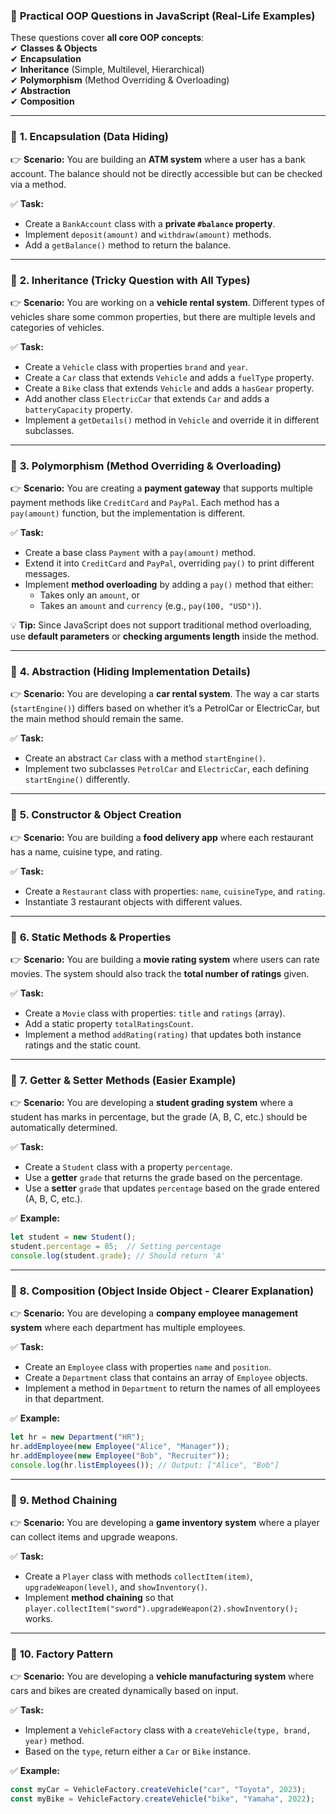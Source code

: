 ### 🚀 **Practical OOP Questions in JavaScript (Real-Life Examples)**  

These questions cover **all core OOP concepts**:  
✔ **Classes & Objects**  
✔ **Encapsulation**  
✔ **Inheritance** (Simple, Multilevel, Hierarchical)  
✔ **Polymorphism** (Method Overriding & Overloading)  
✔ **Abstraction**  
✔ **Composition**  

---

### 🔹 **1. Encapsulation (Data Hiding)**
👉 **Scenario:** You are building an **ATM system** where a user has a bank account. The balance should not be directly accessible but can be checked via a method.  

✅ **Task:**  
- Create a `BankAccount` class with a **private `#balance` property**.  
- Implement `deposit(amount)` and `withdraw(amount)` methods.  
- Add a `getBalance()` method to return the balance.  

---

### 🔹 **2. Inheritance (Tricky Question with All Types)**
👉 **Scenario:** You are working on a **vehicle rental system**. Different types of vehicles share some common properties, but there are multiple levels and categories of vehicles.  

✅ **Task:**  
- Create a `Vehicle` class with properties `brand` and `year`.  
- Create a `Car` class that extends `Vehicle` and adds a `fuelType` property.  
- Create a `Bike` class that extends `Vehicle` and adds a `hasGear` property.  
- Add another class `ElectricCar` that extends `Car` and adds a `batteryCapacity` property.  
- Implement a `getDetails()` method in `Vehicle` and override it in different subclasses.
  
---

### 🔹 **3. Polymorphism (Method Overriding & Overloading)**
👉 **Scenario:** You are creating a **payment gateway** that supports multiple payment methods like `CreditCard` and `PayPal`. Each method has a `pay(amount)` function, but the implementation is different.  

✅ **Task:**  
- Create a base class `Payment` with a `pay(amount)` method.  
- Extend it into `CreditCard` and `PayPal`, overriding `pay()` to print different messages.  
- Implement **method overloading** by adding a `pay()` method that either:  
  - Takes only an `amount`, or  
  - Takes an `amount` and `currency` (e.g., `pay(100, "USD")`).  

💡 **Tip:** Since JavaScript does not support traditional method overloading, use **default parameters** or **checking arguments length** inside the method.  

---

### 🔹 **4. Abstraction (Hiding Implementation Details)**
👉 **Scenario:** You are developing a **car rental system**. The way a car starts (`startEngine()`) differs based on whether it’s a PetrolCar or ElectricCar, but the main method should remain the same.  

✅ **Task:**  
- Create an abstract `Car` class with a method `startEngine()`.  
- Implement two subclasses `PetrolCar` and `ElectricCar`, each defining `startEngine()` differently.  

---

### 🔹 **5. Constructor & Object Creation**
👉 **Scenario:** You are building a **food delivery app** where each restaurant has a name, cuisine type, and rating.  

✅ **Task:**  
- Create a `Restaurant` class with properties: `name`, `cuisineType`, and `rating`.  
- Instantiate 3 restaurant objects with different values.  

---

### 🔹 **6. Static Methods & Properties**
👉 **Scenario:** You are building a **movie rating system** where users can rate movies. The system should also track the **total number of ratings** given.  

✅ **Task:**  
- Create a `Movie` class with properties: `title` and `ratings` (array).  
- Add a static property `totalRatingsCount`.  
- Implement a method `addRating(rating)` that updates both instance ratings and the static count.  

---

### 🔹 **7. Getter & Setter Methods (Easier Example)**
👉 **Scenario:** You are developing a **student grading system** where a student has marks in percentage, but the grade (A, B, C, etc.) should be automatically determined.  

✅ **Task:**  
- Create a `Student` class with a property `percentage`.  
- Use a **getter** `grade` that returns the grade based on the percentage.  
- Use a **setter** `grade` that updates `percentage` based on the grade entered (A, B, C, etc.).  

✅ **Example:**  
```js
let student = new Student();
student.percentage = 85;  // Setting percentage
console.log(student.grade); // Should return 'A'
```

---

### 🔹 **8. Composition (Object Inside Object - Clearer Explanation)**
👉 **Scenario:** You are developing a **company employee management system** where each department has multiple employees.  

✅ **Task:**  
- Create an `Employee` class with properties `name` and `position`.  
- Create a `Department` class that contains an array of `Employee` objects.  
- Implement a method in `Department` to return the names of all employees in that department.  

✅ **Example:**  
```js
let hr = new Department("HR");
hr.addEmployee(new Employee("Alice", "Manager"));
hr.addEmployee(new Employee("Bob", "Recruiter"));
console.log(hr.listEmployees()); // Output: ["Alice", "Bob"]
```

---

### 🔹 **9. Method Chaining**
👉 **Scenario:** You are developing a **game inventory system** where a player can collect items and upgrade weapons.  

✅ **Task:**  
- Create a `Player` class with methods `collectItem(item)`, `upgradeWeapon(level)`, and `showInventory()`.  
- Implement **method chaining** so that `player.collectItem("sword").upgradeWeapon(2).showInventory();` works.  

---

### 🔹 **10. Factory Pattern**
👉 **Scenario:** You are developing a **vehicle manufacturing system** where cars and bikes are created dynamically based on input.  

✅ **Task:**  
- Implement a `VehicleFactory` class with a `createVehicle(type, brand, year)` method.  
- Based on the `type`, return either a `Car` or `Bike` instance.  

✅ **Example:**  
```js
const myCar = VehicleFactory.createVehicle("car", "Toyota", 2023);
const myBike = VehicleFactory.createVehicle("bike", "Yamaha", 2022);
```

